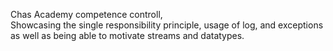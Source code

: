 Chas Academy competence controll,  
Showcasing the single responsibility principle, usage of log, and exceptions as well as being able to motivate streams and datatypes.
